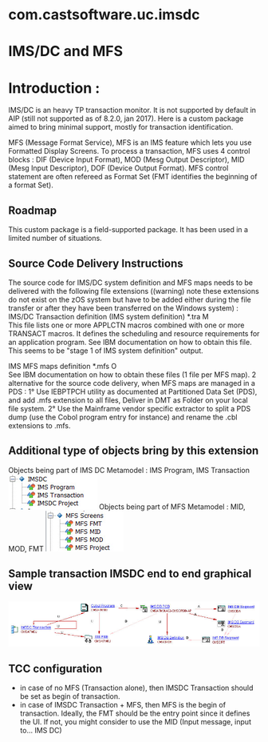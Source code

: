 # com.castsoftware.uc.imsdc

# IMS/DC and MFS 

# Introduction : 

IMS/DC is an heavy TP transaction monitor. It is not supported by default in AIP (still not supported as of 8.2.0, jan 2017). Here is a custom package aimed to bring minimal support, mostly for transaction identification.

MFS (Message Format Service), MFS is an IMS feature which lets you use Formatted Display Screens. To process a transaction, MFS uses 4 control blocks : DIF (Device Input Format), MOD (Mesg Output Descriptor), MID (Mesg Input Descriptor), DOF (Device Output Format). MFS control statement are often refereed as Format Set (FMT identifies the beginning of a format Set).  

## Roadmap
This custom package is a field-supported package. It has been used in a limited number of situations.


## Source Code Delivery Instructions
The source code for IMS/DC system definition and MFS maps needs to be delivered with the following file extensions ((warning) note these extensions do not exist on the zOS system but have to be added either during the file transfer or after they have been transferred on the Windows system) :
IMS/DC Transaction definition (IMS system definition)
	*.tra	M	
This file lists one or more APPLCTN macros combined with one or more TRANSACT macros.
It defines the scheduling and resource requirements for an application program.
See IBM documentation on how to obtain this file.
This seems to be "stage 1 of IMS system definition" output.

IMS MFS maps definition	*.mfs	O	
See IBM documentation on how to obtain these files (1 file per MFS map).
2 alternative for the source code delivery, when MFS maps are managed in a PDS :
1° Use IEBPTPCH utility as documented at Partitioned Data Set (PDS), and add .mfs extension to all files, Deliver in DMT as Folder on your local file system.
2° Use the Mainframe vendor specific extractor to split a PDS dump (use the Cobol program entry for instance) and rename the .cbl extensions to .mfs.

## Additional type of objects bring by this extension 
Objects being part of IMS DC Metamodel : IMS Program, IMS Transaction 
![IMSDC](/imsdc.jpg)
Objects being part of MFS Metamodel : MID, MOD, FMT 
![MFS](/mfs.jpg) 

## Sample transaction IMSDC end to end graphical view 
![Sample transaction IMSDC end to end graphical view](/imsdc_transaction6_PGU_page_Workaround.jpg)

## TCC configuration
- in case of no MFS (Transaction alone), then IMSDC Transaction should be set as begin of transaction.
- in case of IMSDC Transaction + MFS, then MFS is the begin of transaction.
        Ideally, the FMT should be the entry point since it defines the UI.  If not, you might consider to use the MID (Input message, input to... IMS DC)
	
	
	

